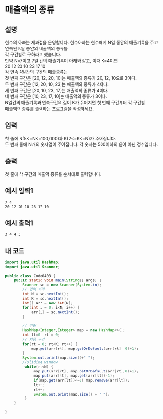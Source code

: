 # 매출액의 종류

## 설명
현수의 아빠는 제과점을 운영합니다. 현수아빠는 현수에게 N일 동안의 매출기록을 주고 연속된 K일 동안의 매출액의 종류를  
각 구간별로 구하라고 했습니다.  
만약 N=7이고 7일 간의 매출기록이 아래와 같고, 이때 K=4이면  
20 12 20 10 23 17 10  
각 연속 4일간의 구간의 매출종류는  
첫 번째 구간은 [20, 12, 20, 10]는 매출액의 종류가 20, 12, 10으로 3이다.  
두 번째 구간은 [12, 20, 10, 23]는 매출액의 종류가 4이다.  
세 번째 구간은 [20, 10, 23, 17]는 매출액의 종류가 4이다.  
네 번째 구간은 [10, 23, 17, 10]는 매출액의 종류가 3이다.  
N일간의 매출기록과 연속구간의 길이 K가 주어지면 첫 번째 구간부터 각 구간별  
매출액의 종류를 출력하는 프로그램을 작성하세요.

## 입력
첫 줄에 N(5<=N<=100,000)과 K(2<=K<=N)가 주어집니다.  
두 번째 줄에 N개의 숫자열이 주어집니다. 각 숫자는 500이하의 음이 아닌 정수입니다.

## 출력
첫 줄에 각 구간의 매출액 종류를 순서대로 출력합니다.

## 예시 입력1
```
7 4
20 12 20 10 23 17 10
```

## 예시 출력1
```
3 4 4 3
```

## 내 코드
```java
import java.util.HashMap;
import java.util.Scanner;

public class Code0403 {
	public static void main(String[] args) {
		Scanner sc = new Scanner(System.in);
		// 입력 처리
		int N = sc.nextInt();
		int K = sc.nextInt();
		int[] arr = new int[N];
		for(int i = 0; i<N; i++) {
			arr[i] = sc.nextInt();
		}
		
		// 구현
		HashMap<Integer,Integer> map = new HashMap<>();
		int lt=0, rt = 0;
		// 처음 구간
		for(rt = 0; rt<K; rt++) {
			map.put(arr[rt], map.getOrDefault(arr[rt], 0)+1);
		}
		System.out.print(map.size()+" ");
		//sliding window
		 while(rt<N) {
			 map.put(arr[rt], map.getOrDefault(arr[rt],0)+1);
			 map.put(arr[lt], map.get(arr[lt])-1);
			 if(map.get(arr[lt])<=0) map.remove(arr[lt]);
			 lt++;
			 rt++;
			 System.out.print(map.size() + " ");
		 }
	}

}

```
